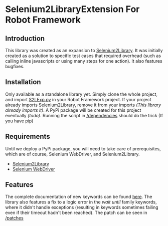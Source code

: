 # Selenium2LibraryExtension For Robot Framework

## Introduction
This library was created as an expansion to [Selenium2Library](https://github.com/axon-id/Selenium2Library "Selenium2Library on GitHub"). It was initially created as a solution to specific test cases that required overhead (such as calling inline javascripts or using many steps for one action). It also features bugfixes.

## Installation
Only available as a standalone library yet. Simply clone the whole project, and import [S2LExp.py](https://github.com/axon-id/Selenium2LibraryExtension/tree/master/Library "S2LExp.py directory") in your Robot Framework project. If your project already imports Selenium2Library, remove it from your imports _(This library already imports it)_. A PyPi package will be created for this project eventually _(todo)_. Running the script in [/dependencies](https://github.com/axon-id/Selenium2LibraryExtension/tree/master/Dependencies "Dependencies directory") should do the trick (If you have [pip](https://pip.pypa.io/en/stable/ "Python pip documentation"))

## Requirements
Until we deploy a PyPi package, you will need to take care of prerequisites, which are of course, Selenium WebDriver, and Selenium2Library.
* [Selenium2Library](https://github.com/axon-id/Selenium2Library "Selenium2Library on GitHub")
* [Selenium WebDriver](https://github.com/SeleniumHQ/selenium/tree/master/py "Selenium for Python on GitHub")

## Features
The complete documentation of new keywords can be found [here](https://axon-id.github.io/Selenium2LibraryExtension/ "S2LExp keywords documentation"). The library also features a fix to a logic error in the _wait until_ family keywords, where it didn't handle exceptions (resulting in keywords sometimes failing even if their timeout hadn't been reached). The patch can be seen in [/patches](https://github.com/axon-id/Selenium2LibraryExtension/tree/master/Library/patches "Patches directory")
